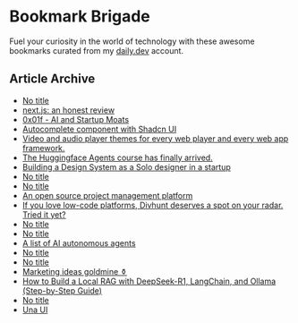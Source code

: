 # Bookmark Brigade
Fuel your curiosity in the world of technology with these awesome bookmarks curated from my [daily.dev](https://app.daily.dev/Anmol-Baranwal) account.

## Article Archive

<!-- DAILY-DEV-BOOKMARKS:START -->
- [No title](https://app.daily.dev/posts/s3dU7ST8h?utm_source=rss&utm_medium=bookmarks&utm_campaign=iWZFqWGzJuZ3TMf4ZW9aZ)
- [next.js: an honest review](https://app.daily.dev/posts/WjSwFiurC?utm_source=rss&utm_medium=bookmarks&utm_campaign=iWZFqWGzJuZ3TMf4ZW9aZ)
- [0x01f - AI and Startup Moats](https://app.daily.dev/posts/2ihR6jM5D?utm_source=rss&utm_medium=bookmarks&utm_campaign=iWZFqWGzJuZ3TMf4ZW9aZ)
- [Autocomplete component with Shadcn UI](https://app.daily.dev/posts/mvRNcjhAk?utm_source=rss&utm_medium=bookmarks&utm_campaign=iWZFqWGzJuZ3TMf4ZW9aZ)
- [Video and audio player themes for every web player and every web app framework.](https://app.daily.dev/posts/xdJIgOzQ5?utm_source=rss&utm_medium=bookmarks&utm_campaign=iWZFqWGzJuZ3TMf4ZW9aZ)
- [The Huggingface Agents course has finally arrived.](https://app.daily.dev/posts/3qTCjJvA8?utm_source=rss&utm_medium=bookmarks&utm_campaign=iWZFqWGzJuZ3TMf4ZW9aZ)
- [Building a Design System as a Solo designer in a startup](https://app.daily.dev/posts/A7im9p3LS?utm_source=rss&utm_medium=bookmarks&utm_campaign=iWZFqWGzJuZ3TMf4ZW9aZ)
- [No title](https://app.daily.dev/posts/ChdkPLUk3?utm_source=rss&utm_medium=bookmarks&utm_campaign=iWZFqWGzJuZ3TMf4ZW9aZ)
- [No title](https://app.daily.dev/posts/X8h0Z9oP4?utm_source=rss&utm_medium=bookmarks&utm_campaign=iWZFqWGzJuZ3TMf4ZW9aZ)
- [An open source project management platform](https://app.daily.dev/posts/zvVMp9Iyj?utm_source=rss&utm_medium=bookmarks&utm_campaign=iWZFqWGzJuZ3TMf4ZW9aZ)
- [If you love low-code platforms, Divhunt deserves a spot on your radar. Tried it yet?](https://app.daily.dev/posts/gjDs6x5O7?utm_source=rss&utm_medium=bookmarks&utm_campaign=iWZFqWGzJuZ3TMf4ZW9aZ)
- [No title](https://app.daily.dev/posts/DuHciy9RN?utm_source=rss&utm_medium=bookmarks&utm_campaign=iWZFqWGzJuZ3TMf4ZW9aZ)
- [No title](https://app.daily.dev/posts/2z4rxyawh?utm_source=rss&utm_medium=bookmarks&utm_campaign=iWZFqWGzJuZ3TMf4ZW9aZ)
- [A list of AI autonomous agents](https://app.daily.dev/posts/7MWi8CZ7W?utm_source=rss&utm_medium=bookmarks&utm_campaign=iWZFqWGzJuZ3TMf4ZW9aZ)
- [No title](https://app.daily.dev/posts/im6pigTQi?utm_source=rss&utm_medium=bookmarks&utm_campaign=iWZFqWGzJuZ3TMf4ZW9aZ)
- [No title](https://app.daily.dev/posts/9G3F7slVq?utm_source=rss&utm_medium=bookmarks&utm_campaign=iWZFqWGzJuZ3TMf4ZW9aZ)
- [Marketing ideas goldmine ⚱️](https://app.daily.dev/posts/Gy0LQkRog?utm_source=rss&utm_medium=bookmarks&utm_campaign=iWZFqWGzJuZ3TMf4ZW9aZ)
- [How to Build a Local RAG with DeepSeek-R1, LangChain, and Ollama &lpar;Step-by-Step Guide&rpar;](https://app.daily.dev/posts/aZ9n4zJeR?utm_source=rss&utm_medium=bookmarks&utm_campaign=iWZFqWGzJuZ3TMf4ZW9aZ)
- [No title](https://app.daily.dev/posts/W4Q69UpJc?utm_source=rss&utm_medium=bookmarks&utm_campaign=iWZFqWGzJuZ3TMf4ZW9aZ)
- [Una UI](https://app.daily.dev/posts/DufvX0niI?utm_source=rss&utm_medium=bookmarks&utm_campaign=iWZFqWGzJuZ3TMf4ZW9aZ)
<!-- DAILY-DEV-BOOKMARKS:END -->
